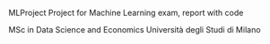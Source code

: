 MLProject
Project for Machine Learning exam, report with code

MSc in Data Science and Economics
Università degli Studi di Milano
